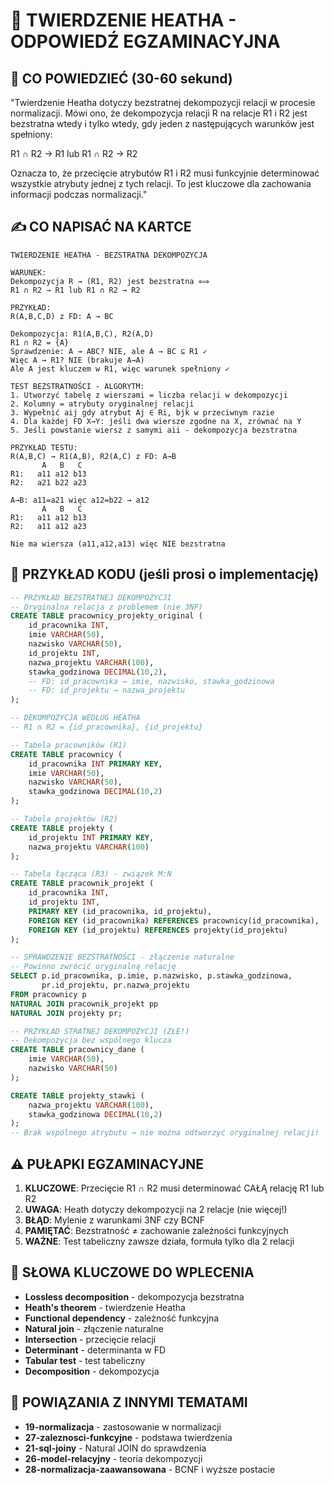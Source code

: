 # 📐 TWIERDZENIE HEATHA - ODPOWIEDŹ EGZAMINACYJNA

## 📖 CO POWIEDZIEĆ (30-60 sekund)

"Twierdzenie Heatha dotyczy bezstratnej dekompozycji relacji w procesie normalizacji. Mówi ono, że dekompozycja relacji R na relacje R1 i R2 jest bezstratna wtedy i tylko wtedy, gdy jeden z następujących warunków jest spełniony:

R1 ∩ R2 → R1 lub R1 ∩ R2 → R2

Oznacza to, że przecięcie atrybutów R1 i R2 musi funkcyjnie determinować wszystkie atrybuty jednej z tych relacji. To jest kluczowe dla zachowania informacji podczas normalizacji."

## ✍️ CO NAPISAĆ NA KARTCE

```
TWIERDZENIE HEATHA - BEZSTRATNA DEKOMPOZYCJA

WARUNEK:
Dekompozycja R → (R1, R2) jest bezstratna ⟺ 
R1 ∩ R2 → R1 lub R1 ∩ R2 → R2

PRZYKŁAD:
R(A,B,C,D) z FD: A → BC

Dekompozycja: R1(A,B,C), R2(A,D)
R1 ∩ R2 = {A}
Sprawdzenie: A → ABC? NIE, ale A → BC ⊆ R1 ✓
Więc A → R1? NIE (brakuje A→A)
Ale A jest kluczem w R1, więc warunek spełniony ✓

TEST BEZSTRATNOŚCI - ALGORYTM:
1. Utworzyć tabelę z wierszami = liczba relacji w dekompozycji  
2. Kolumny = atrybuty oryginalnej relacji
3. Wypełnić aij gdy atrybut Aj ∈ Ri, bjk w przeciwnym razie
4. Dla każdej FD X→Y: jeśli dwa wiersze zgodne na X, zrównać na Y
5. Jeśli powstanie wiersz z samymi aii - dekompozycja bezstratna

PRZYKŁAD TESTU:
R(A,B,C) → R1(A,B), R2(A,C) z FD: A→B
       A   B   C
R1:   a11 a12 b13
R2:   a21 b22 a23

A→B: a11=a21 więc a12=b22 → a12
       A   B   C  
R1:   a11 a12 b13
R2:   a11 a12 a23

Nie ma wiersza (a11,a12,a13) więc NIE bezstratna
```

## 🔧 PRZYKŁAD KODU (jeśli prosi o implementację)

```sql
-- PRZYKŁAD BEZSTRATNEJ DEKOMPOZYCJI
-- Oryginalna relacja z problemem (nie 3NF)
CREATE TABLE pracownicy_projekty_original (
    id_pracownika INT,
    imie VARCHAR(50),
    nazwisko VARCHAR(50), 
    id_projektu INT,
    nazwa_projektu VARCHAR(100),
    stawka_godzinowa DECIMAL(10,2),
    -- FD: id_pracownika → imie, nazwisko, stawka_godzinowa
    -- FD: id_projektu → nazwa_projektu
);

-- DEKOMPOZYCJA WEDŁUG HEATHA
-- R1 ∩ R2 = {id_pracownika}, {id_projektu}

-- Tabela pracowników (R1)
CREATE TABLE pracownicy (
    id_pracownika INT PRIMARY KEY,
    imie VARCHAR(50),
    nazwisko VARCHAR(50),
    stawka_godzinowa DECIMAL(10,2)
);

-- Tabela projektów (R2)  
CREATE TABLE projekty (
    id_projektu INT PRIMARY KEY,
    nazwa_projektu VARCHAR(100)
);

-- Tabela łącząca (R3) - związek M:N
CREATE TABLE pracownik_projekt (
    id_pracownika INT,
    id_projektu INT,
    PRIMARY KEY (id_pracownika, id_projektu),
    FOREIGN KEY (id_pracownika) REFERENCES pracownicy(id_pracownika),
    FOREIGN KEY (id_projektu) REFERENCES projekty(id_projektu)
);

-- SPRAWDZENIE BEZSTRATNOŚCI - złączenie naturalne
-- Powinno zwrócić oryginalną relację
SELECT p.id_pracownika, p.imie, p.nazwisko, p.stawka_godzinowa,
       pr.id_projektu, pr.nazwa_projektu  
FROM pracownicy p
NATURAL JOIN pracownik_projekt pp
NATURAL JOIN projekty pr;

-- PRZYKŁAD STRATNEJ DEKOMPOZYCJI (ZŁE!)
-- Dekompozycja bez wspólnego klucza
CREATE TABLE pracownicy_dane (
    imie VARCHAR(50),
    nazwisko VARCHAR(50)
);

CREATE TABLE projekty_stawki (
    nazwa_projektu VARCHAR(100),
    stawka_godzinowa DECIMAL(10,2)
);
-- Brak wspólnego atrybutu → nie można odtworzyć oryginalnej relacji!
```

## ⚠️ PUŁAPKI EGZAMINACYJNE

1. **KLUCZOWE**: Przecięcie R1 ∩ R2 musi determinować CAŁĄ relację R1 lub R2
2. **UWAGA**: Heath dotyczy dekompozycji na 2 relacje (nie więcej!)
3. **BŁĄD**: Mylenie z warunkami 3NF czy BCNF
4. **PAMIĘTAĆ**: Bezstratność ≠ zachowanie zależności funkcyjnych
5. **WAŻNE**: Test tabeliczny zawsze działa, formuła tylko dla 2 relacji

## 🎯 SŁOWA KLUCZOWE DO WPLECENIA

- **Lossless decomposition** - dekompozycja bezstratna
- **Heath's theorem** - twierdzenie Heatha
- **Functional dependency** - zależność funkcyjna
- **Natural join** - złączenie naturalne  
- **Intersection** - przecięcie relacji
- **Determinant** - determinanta w FD
- **Tabular test** - test tabeliczny
- **Decomposition** - dekompozycja

## 🔗 POWIĄZANIA Z INNYMI TEMATAMI

- **19-normalizacja** - zastosowanie w normalizacji
- **27-zaleznosci-funkcyjne** - podstawa twierdzenia
- **21-sql-joiny** - Natural JOIN do sprawdzenia
- **26-model-relacyjny** - teoria dekompozycji
- **28-normalizacja-zaawansowana** - BCNF i wyższe postacie